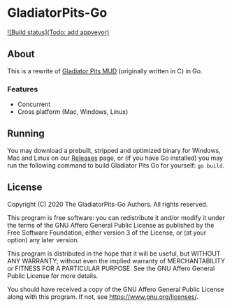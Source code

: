 # GladiatorPits-Go

[![Build status](Todo: add appveyor)]()

## About

This is a rewrite of [Gladiator Pits MUD](https://github.com/servusDei2018/GladiatorPits-MUD) (originally written in C) in Go.

### Features

 - Concurrent
 - Cross platform (Mac, Windows, Linux)

## Running

You may download a prebuilt, stripped and optimized binary for Windows, Mac and Linux on our [Releases](https://github.com/servusDei2018/GladiatorPits-Go/releases/latest) page, or (if you have Go installed) you may run the following command to build Gladiator Pits Go for yourself: `go build`.

## License

Copyright (C) 2020 The GladiatorPits-Go Authors. All rights reserved.

This program is free software: you can redistribute it and/or modify it under the terms of the GNU Affero General Public License as published by the Free Software Foundation, either version 3 of the License, or (at your option) any later version.

This program is distributed in the hope that it will be useful, but WITHOUT ANY WARRANTY; without even the implied warranty of MERCHANTABILITY or FITNESS FOR A PARTICULAR PURPOSE.  See the GNU Affero General Public License for more details.

You should have received a copy of the GNU Affero General Public License along with this program.  If not, see <https://www.gnu.org/licenses/>.
